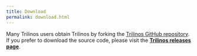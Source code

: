 ```yaml
---
title: Download
permalink: download.html
---
```


Many Trilinos users obtain Trilinos by forking the [Trilinos GitHub repository](https://github.com/trilinos/Trilinos).  If you prefer to download the source code, please visit the 
**[Trilinos releases page](https://github.com/trilinos/Trilinos/releases)**.
